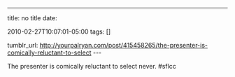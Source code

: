---
title: no title
date:

 2010-02-27T10:07:01-05:00 
tags:  []

tumblr_url:
http://yourpalryan.com/post/415458265/the-presenter-is-comically-reluctant-to-select
\-\--

The presenter is comically reluctant to select never. \#sflcc

